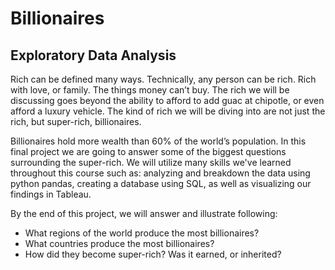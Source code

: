 **<h1>Billionaires</h1>**

<h2>Exploratory Data Analysis</h2>

<p> Rich can be defined many ways. Technically, any person can be rich. Rich with love, or family. The things money can’t buy. The rich we will be discussing goes beyond the ability to afford to add guac at chipotle, or even afford a luxury vehicle. The kind of rich we will be diving into are not just the rich, but super-rich, billionaires. 

<p>Billionaires hold more wealth than 60% of the world’s population. In this final project we are going to answer some of the biggest questions surrounding the super-rich. We will utilize many skills we've learned throughout this course such as: analyzing and breakdown the data using python pandas, creating a database using SQL, as well as visualizing our findings in Tableau. 
  
<p>By the end of this project, we will answer and illustrate following:
  
  -	What regions of the world produce the most billionaires? 
  -	What countries produce the most billionaires?
  -	How did they become super-rich? Was it earned, or inherited?

